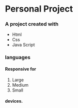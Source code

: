 # Personal Project
### A project created with
+ Html
+ Css
+ Java Script
### languages
#### Responsive for
1. Large
2. Medium
3. Small
#### devices.